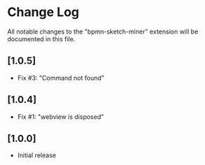 # Change Log

All notable changes to the "bpmn-sketch-miner" extension will be documented in this file.

## [1.0.5]

- Fix #3: "Command not found"

## [1.0.4]

- Fix #1: "webview is disposed"

## [1.0.0]

- Initial release
